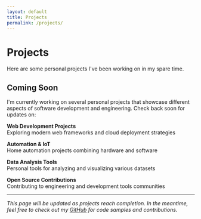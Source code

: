 ```yaml
---
layout: default
title: Projects
permalink: /projects/
---
```


# Projects

Here are some personal projects I've been working on in my spare time.

## Coming Soon

I'm currently working on several personal projects that showcase different aspects of software development and engineering. Check back soon for updates on:

**Web Development Projects**  
Exploring modern web frameworks and cloud deployment strategies

**Automation & IoT**  
Home automation projects combining hardware and software

**Data Analysis Tools**  
Personal tools for analyzing and visualizing various datasets

**Open Source Contributions**  
Contributing to engineering and development tools communities

---

*This page will be updated as projects reach completion. In the meantime, feel free to check out my [GitHub](https://github.com/ryanborchert) for code samples and contributions.*